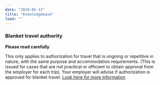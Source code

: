 ```yaml
---
date: "2019-05-13"
title: "Knowledgebase"
lead: ""
---
```




<div class="card px-4 pt-4 my-4 bg-light">
    <div class="row">
        <div class="col-sm-8">

### Blanket travel authority  

**Please read carefully**

This only applies to authorization for travel that is ongoing or repetitive in nature, with the same purpose and accommodation requirements. (This is issued for cases that are not practical or efficient to obtain approval from the employer for each trip). Your employer will advise if authorization is approved for blanket travel. [Look here for more information](https://www.njc-cnm.gc.ca/directive/d10/v238/s651/en)
        </div>
    </div>
</div>

